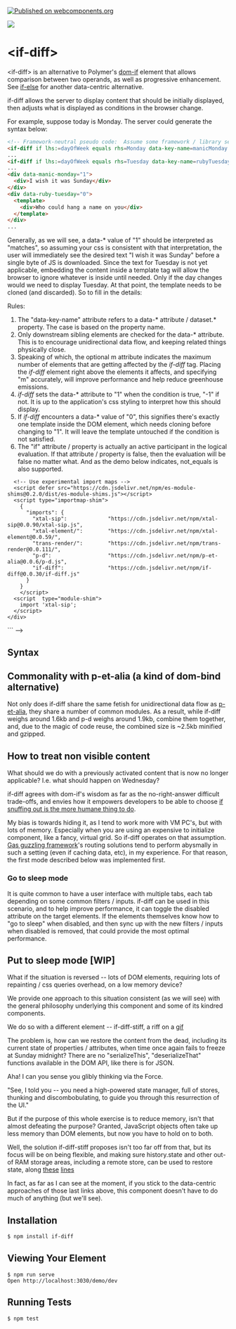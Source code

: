 [![Published on webcomponents.org](https://img.shields.io/badge/webcomponents.org-published-blue.svg)](https://www.webcomponents.org/element/if-diff)

<a href="https://nodei.co/npm/if-diff/"><img src="https://nodei.co/npm/if-diff.png"></a>

<!--
<img src="https://badgen.net/bundlephobia/minzip/if-diff">
-->

# \<if-diff\>

\<if-diff\> is an alternative to Polymer's [dom-if](https://polymer-library.polymer-project.org/3.0/docs/devguide/templates#dom-if) element that allows comparison between two operands, as well as progressive enhancement.  See [if-else](https://github.com/matthewp/if-else) for another data-centric alternative.

if-diff allows the server to display content that should be initially displayed, then adjusts what is displayed as conditions in the browser change.

For example, suppose today is Monday.  The server could generate the syntax below:


```html
<!-- Framework-neutral pseudo code:  Assume some framework / library sets property "lhs" based on lhs:=dayOfWeek attribute --> 
<if-diff if lhs:=dayOfWeek equals rhs=Monday data-key-name=manicMonday m=1></if-diff>
...
<if-diff if lhs:=dayOfWeek equals rhs=Tuesday data-key-name=rubyTuesday></if-diff>
...
<div data-manic-monday="1">
  <div>I wish it was Sunday</div>
</div>
<div data-ruby-tuesday="0">
  <template>
    <div>Who could hang a name on you</div>
  </template>
</div>
...
```

Generally, as we will see, a data-* value of "1" should be interpreted as "matches", so assuming your css is consistent with that interpretation, the user will immediately see the desired text "I wish it was Sunday" before a single byte of JS is downloaded.  Since the text for Tuesday is not yet applicable, embedding the content inside a template tag will allow the browser to ignore whatever is inside until needed.  Only if the day changes would we need to display Tuesday.  At that point, the template needs to be cloned (and discarded).  So to fill in the details:

Rules: 

1.  The "data-key-name" attribute refers to a data-* attribute / dataset.* property.  The case is based on the property name.
2.  Only downstream sibling elements are checked for the data-* attribute.  This is to encourage unidirectional data flow, and keeping related things physically close.
3.  Speaking of which, the optional  m attribute indicates the maximum number of elements that are getting affected by the *if-diff* tag.  Placing the *if-diff* element right above the elements it affects, and specifying "m" accurately, will improve performance and help reduce greenhouse emissions.
4.  *if-diff* sets the data-* attribute to "1" when the condition is true, "-1" if not.  It is up to the application's css styling to interpret how this should display.
5.  If *if-diff* encounters a data-* value of "0", this signifies there's exactly one template inside the DOM element, which needs cloning before changing to "1".  It will leave the template untouched if the condition is not satisfied.
6.  The "if" attribute / property is actually an active participant in the logical evaluation.  If that attribute / property is false, then the evaluation will be false no matter what.  And as the demo below indicates, not_equals is also supported.

<!--
```
<custom-element-demo>
  <template>
    <div>
      <xtal-sip><script nomodule>["p-d", "if-diff"]</script></xtal-sip>
      <style>
        [data-equals="-1"]{
          display: none;
        }
        [data-not-equals="-1"]{
          display: none;
        }
      </style>
      <h3>Basic if-diff demo.</h3>
      <div> 
        Type in the text boxes, and see what happens when value in the left textbox matches or doesn't match the right textbox.
      </div>
      <label for=lhs>LHS:</label><input id=lhs> 
      <p-d on=input to=[-lhs]  val=target.value m=2></p-d>
      <label for=rhs>RHS:</label><input id=rhs>
      <p-d on=input to=[-rhs]  val=target.value m=2></p-d>
      <if-diff if -lhs equals -rhs data-key-name=equals></if-diff>
      <p-d on=value-changed to=[data-lhs-equals-rhs] prop=textContent value=target.value></p-d>
      <div data-equals=0 id=equalsStatus>
          <template>
            <div>LHS == RHS</div>
          </template>
      </div>

      <if-diff if -lhs not_equals -rhs data-key-name=notEquals></if-diff>
      <p-d on=value-changed to=[data-lhs-not-equals-rhs] prop=textContent></p-d>
      <div data-not-equals=0>
          <template>
              <div>LHS != RHS</div>
          </template>       
      </div>

      

      LHS Equals RHS: <span data-lhs-equals-rhs></span><br>
      LHS Doesn't equal RHS: <span data-lhs-not-equals-rhs></span>

      <!-- ========================  Script Refs ========================== -->


      <!-- Use experimental import maps -->
      <script defer src="https://cdn.jsdelivr.net/npm/es-module-shims@0.2.0/dist/es-module-shims.js"></script>
      <script type="importmap-shim">
        {
          "imports": {
            "xtal-sip":             "https://cdn.jsdelivr.net/npm/xtal-sip@0.0.90/xtal-sip.js",
            "xtal-element/":        "https://cdn.jsdelivr.net/npm/xtal-element@0.0.59/",
            "trans-render/":        "https://cdn.jsdelivr.net/npm/trans-render@0.0.111/",
            "p-d":                  "https://cdn.jsdelivr.net/npm/p-et-alia@0.0.6/p-d.js",
            "if-diff":              "https://cdn.jsdelivr.net/npm/if-diff@0.0.30/if-diff.js"
          }
        }
        </script>
      <script  type="module-shim">
        import 'xtal-sip';
      </script>
    </div>
  </template>
</custom-element-demo>
```
-->  

## Syntax

<!--
```
<custom-element-demo>
<template>
    <div>
        <wc-info package-name="npm.if-diff" href="https://unpkg.com/if-diff@0.0.33/html.json"></wc-info>
        <script type="module" src="https://unpkg.com/wc-info@0.0.32/wc-info.js?module"></script>
    </div>
</template>
</custom-element-demo>
```
-->

## Commonality with p-et-alia (a kind of dom-bind alternative)

Not only does if-diff share the same fetish for unidirectional data flow as [p-et-alia](https://github.com/bahrus/p-et-alia), they share a number of common modules.  As a result, while if-diff weighs around 1.6kb and p-d weighs around 1.9kb, combine them together, and, due to the magic of code reuse, the combined size is ~2.5kb minified and gzipped.

## How to treat non visible content

What should we do with a previously activated content that is now no longer applicable?  I.e. what should happen on Wednesday?

if-diff agrees with dom-if's wisdom as far as the no-right-answer difficult trade-offs, and envies how it empowers developers to be able to choose [if snuffing out is the more humane thing to do](https://polymer-library.polymer-project.org/2.0/docs/devguide/templates#dom-if).

My bias is towards hiding it, as I tend to work more with VM PC's, but with lots of memory. Especially when you are using an expensive to initialize component, like a fancy, virtual grid.  So if-diff operates on that assumption.  [Gas guzzling framework](https://www.infoq.com/news/2019/04/real-world-framework-benchmark/?utm_source=sumome&utm_medium=twitter&utm_campaign=sumome_share)'s routing solutions tend to perform abysmally in such a setting (even if caching data, etc), in my experience.  For that reason, the first mode described below was implemented first.

### Go to sleep mode

It is quite common to have a user interface with multiple tabs, each tab depending on some common filters / inputs.  if-diff can be used in this scenario, and to help improve performance, it can toggle the disabled attribute on the target elements.  If the elements themselves know how to "go to sleep" when disabled, and then sync up with the new filters / inputs when disabled is removed, that could provide the most optimal performance.

## Put to sleep mode [WIP]

What if the situation is reversed -- lots of DOM elements, requiring lots of repainting / css queries overhead, on a low memory device? 

We provide one approach to this situation consistent (as we will see) with the general philosophy underlying this component and some of its kindred components.

We do so with a different element -- if-diff-stiff, a riff on a [gif](http://maryroach.net/stiff.html)

The problem is, how can we restore the content from the dead, including its current state of properties / attributes, when time once again fails to freeze at Sunday midnight? There are no "serializeThis", "deserializeThat" functions available in the DOM API, like there is for JSON.

Aha!  I can you sense you glibly thinking via the Force.  

"See, I told you -- you need a high-powered state manager, full of stores, thunking and discombobulating, to guide you through this resurrection of the UI."

But if the purpose of this whole exercise is to reduce memory, isn't that almost defeating the purpose?  Granted, JavaScript objects often take up less memory than DOM elements, but now you have to hold on to both.

Well, the solution if-diff-stiff proposes isn't too far off from that, but its focus will be on being flexible, and making sure history.state and other out-of RAM storage areas, including a remote store, can be used to restore state, along [these](https://github.com/bahrus/bi-st) [lines](https://github.com/bahrus/purr-sist)

In fact, as far as I can see at the moment, if you stick to the data-centric approaches of those last links above, this component doesn't have to do much of anything (but we'll see).

## Installation

```sh
$ npm install if-diff 
```

## Viewing Your Element

```
$ npm run serve
Open http://localhost:3030/demo/dev
```

## Running Tests

```
$ npm test
```
